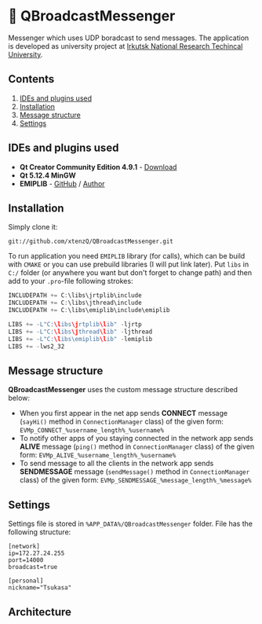 # 📨 QBroadcastMessenger
Messenger which uses UDP boradcast to send messages.
The application is developed as university project at [Irkutsk National Research Techincal University](http://www.istu.edu/eng/).

## Contents

1. [IDEs and plugins used](#ides-and-plugins-used)
2. [Installation](#installation)
3. [Message structure](#message-structure)
4. [Settings](#settings)

## IDEs and plugins used
- **Qt Creator Community Edition 4.9.1** - [Download](https://www.qt.io/download)
- **Qt 5.12.4 MinGW**
- **EMIPLIB** - [GitHub](https://github.com/j0r1/EMIPLIB) / [Author](https://github.com/j0r1)

## Installation

Simply clone it:
```
git://github.com/xtenzQ/QBroadcastMessenger.git
```

To run application you need `EMIPLIB` library (for calls), which can be build with `CMAKE` or you can use prebuild libraries (I will put link later).
Put `libs` in `C:/` folder (or anywhere you want but don't forget to change path) and then add to your `.pro`-file following strokes:
```Cpp
INCLUDEPATH += C:\libs\jrtplib\include
INCLUDEPATH += C:\libs\jthread\include
INCLUDEPATH += C:\libs\emiplib\include\emiplib

LIBS += -L"C:\libs\jrtplib\lib" -ljrtp
LIBS += -L"C:\libs\jthread\lib" -ljthread
LIBS += -L"C:\libs\emiplib\lib" -lemiplib
LIBS += -lws2_32
```

## Message structure

**QBroadcastMessenger** uses the custom message structure described below:
- When you first appear in the net app sends **CONNECT** message (`sayHi()` method in `ConnectionManager` class) of the given form: ```EVMp_CONNECT_%username_length%_%username%```
- To notify other apps of you staying connected in the network app sends **ALIVE** message (`ping()` method in `ConnectionManager` class) of the given form: `EVMp_ALIVE_%username_length%_%username%`
- To send message to all the clients in the network app sends **SENDMESSAGE** message (`sendMessage()` method in `ConnectionManager` class) of the given form: `EVMp_SENDMESSAGE_%message_length%_%message%`

## Settings
Settings file is stored in `%APP_DATA%/QBroadcastMessenger` folder. File has the following structure:
```
[network]
ip=172.27.24.255
port=14000
broadcast=true

[personal]
nickname="Tsukasa"
```

## Architecture
